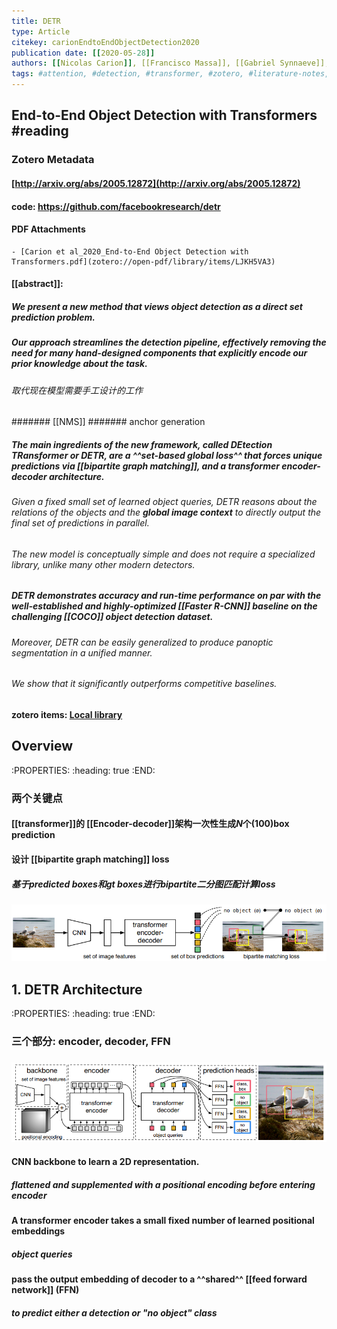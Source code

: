 ```yaml
---
title: DETR
type: Article
citekey: carionEndtoEndObjectDetection2020
publication date: [[2020-05-28]]
authors: [[Nicolas Carion]], [[Francisco Massa]], [[Gabriel Synnaeve]], [[Nicolas Usunier]], [[Alexander Kirillov]], [[Sergey Zagoruyko]]
tags: #attention, #detection, #transformer, #zotero, #literature-notes, #reference, [[object detection]]
---
```


## End-to-End Object Detection with Transformers #reading
### Zotero Metadata

#### [http://arxiv.org/abs/2005.12872](http://arxiv.org/abs/2005.12872)
#### code: https://github.com/facebookresearch/detr
#### PDF Attachments
	- [Carion et al_2020_End-to-End Object Detection with Transformers.pdf](zotero://open-pdf/library/items/LJKH5VA3)

#### [[abstract]]:
##### We present a new method that views object detection as a **direct set prediction problem**.
##### Our approach streamlines the detection pipeline, effectively removing the need for many hand-designed components that explicitly encode our prior knowledge about the task.
###### 取代现在模型需要手工设计的工作
####### [[NMS]]
####### anchor generation
##### The main ingredients of the new framework, called DEtection TRansformer or DETR, are a ^^set-based global loss^^ that forces unique predictions via [[bipartite graph matching]], and a _transformer encoder-decoder architecture_.
###### Given a fixed small set of learned object queries, DETR reasons about the relations of the objects and the **global image context** to directly output the final set of predictions in parallel.
###### The new model is conceptually simple and does not require a specialized library, unlike many other modern detectors.
##### DETR demonstrates accuracy and run-time performance on par with the well-established and highly-optimized [[Faster R-CNN]] baseline on the challenging [[COCO]] object detection dataset.
###### Moreover, DETR can be easily generalized to produce panoptic segmentation in a unified manner.
###### We show that it significantly outperforms competitive baselines.
#### zotero items: [Local library](zotero://select/items/1_RJB6MLHT)
## Overview
:PROPERTIES:
:heading: true
:END:
### 两个关键点
#### [[transformer]]的 [[Encoder-decoder]]架构一次性生成$N$个(100)box prediction
#### 设计 [[bipartite graph matching]] loss
##### 基于predicted boxes和gt boxes进行bipartite二分图匹配计算loss
### ![image.png](../assets/pages_detr_1613963899263_0.png)
## 1. DETR Architecture
:PROPERTIES:
:heading: true
:END:
### 三个部分: encoder, decoder, FFN
### ![image.png](../assets/pages_detr_1613966635630_0.png)
#### CNN backbone to learn a 2D representation.
##### flattened and supplemented with a positional encoding before entering encoder
#### A transformer encoder takes a small fixed number of learned positional embeddings
##### **object queries**
#### pass the output embedding of decoder to a ^^shared^^ [[feed forward network]] (FFN)
##### to predict either a detection or "no object" class
###
